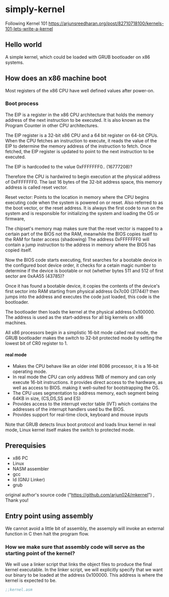 # simply-kernel
Following Kernel 101 https://arjunsreedharan.org/post/82710718100/kernels-101-lets-write-a-kernel


## Hello world
A simple kernel, which could be loaded with GRUB bootloader on x86 systems.


## How does an x86 machine boot

Most registers of the x86 CPU have well defined values after power-on.

### Boot process
The EIP is a register in the x86 CPU architecture that holds the memory address of the next instruction to be executed.
It is also known as the Program Counter in other CPU architectures.

The EIP register is a 32-bit x86 CPU and a 64 bit register on 64-bit CPUs.
When the CPU fetches an instruction to execute, it reads the value of the EIP to determine the memory address of the instruction to fetch.
Once fetched, the EIP register is updated to point to the next instruction to be executed.

The EIP is hardcoded to the value 0xFFFFFFF0.. (16777208)?

Therefore the CPU is hardwired to begin execution at the physical address of 0xFFFFFFF0.
The last 16 bytes of the 32-bit address space, this memory address is called reset vector.

Reset vector:
Points to the location in memory where the CPU begins executing code when the system is powered on or reset.
Also referred to as the boot vector, or the reset address.
It is always the first code to run on the system and is responsible for initializing the system and loading the OS or firmware,

The chipset's memory map makes sure that the reset vector is mapped to a certain part of the BIOS not the RAM, meanwhile the BIOS copies itself to the RAM for faster access (shadowing)
The address 0xFFFFFFF0 will contain a jump instruction to the address in memory where the BIOS has copied itself.


Now the BIOS code starts executing, first searches for a bootable device in the configured boot device order, it checks for a cetain magic number to determine if the device is bootable or not (whether bytes 511 and 512 of first sector are 0xAA55 (43785)?

Once it has found a bootable device, it copies the contents of the device's first sector into RAM starting from physical address 0x7c00 (31744)?
then jumps into the address and executes the code just loaded, this code is the bootloader.

The bootloader then loads the kernel at the physical address 0x100000. The address is used as the start-address for all big kernels on x86 machines.

All x86 processors begin in a simplistic 16-bit mode called real mode, the GRUB bootloader makes the switch to 32-bit protected mode by setting the lowest bit of CR0 register to 1.
#### real mode
* Makes the CPU behave like an older intel 8086 processor, it is a 16-bit operating mode.
* In real mode the CPU can only address 1MB of memory and can only execute 16-bit instructions. it provides direct access to the hardware, as well as access to BIOS. making it well-suited for bootstrapping the OS.
* The CPU uses segmentation to address memory, each segment being 64KB in size, (CS,DS,SS and ES)
* Provides access to the interrupt vector table (IVT) which contains the addresses of the interrupt handlers used bu the BIOS.
* Provides support for real-time clock, keyboard and mouse inputs

Note that GRUB detects linux boot protocol and loads linux kernel in real mode, Linux kernel itself makes the switch to protected mode.



## Prerequisies 
* x86 PC
* Linux
* NASM assembler
* gcc
* ld (GNU Linker)
* grub

original author's source code ("https://github.com/arjun024/mkernel") , Thank you!




## Entry point using assembly

We cannot avoid a little bit of assembly, the assemply will invoke an external function in C then halt the program flow.

### How we make sure that assembly code will serve as the starting point of the kernel?
We will use a linker script that links the object files to produce the final kernel executable.
In the linker script, we will explicitly specify that we want our binary to be loaded at the address 0x100000.
This address is where the kernel is expected to be.


```nasm
;;kernel.asm
```



